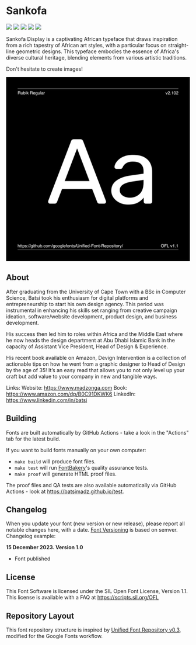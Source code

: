 # Sankofa

[![][Fontbakery]](https://batsimadz.github.io/test/fontbakery/fontbakery-report.html)
[![][Universal]](https://batsimadz.github.io/test/fontbakery/fontbakery-report.html)
[![][GF Profile]](https://batsimadz.github.io/test/fontbakery/fontbakery-report.html)
[![][Outline Correctness]](https://batsimadz.github.io/test/fontbakery/fontbakery-report.html)
[![][Shaping]](https://batsimadz.github.io/test/fontbakery/fontbakery-report.html)

[Fontbakery]: https://img.shields.io/endpoint?url=https%3A%2F%2Fraw.githubusercontent.com%2Fbatsimadz%2Ftest%2Fgh-pages%2Fbadges%2Foverall.json
[GF Profile]: https://img.shields.io/endpoint?url=https%3A%2F%2Fraw.githubusercontent.com%2Fbatsimadz%2Ftest%2Fgh-pages%2Fbadges%2FGoogleFonts.json
[Outline Correctness]: https://img.shields.io/endpoint?url=https%3A%2F%2Fraw.githubusercontent.com%2Fbatsimadz%2Ftest%2Fgh-pages%2Fbadges%2FOutlineCorrectnessChecks.json
[Shaping]: https://img.shields.io/endpoint?url=https%3A%2F%2Fraw.githubusercontent.com%2Fbatsimadz%2Ftest%2Fgh-pages%2Fbadges%2FShapingChecks.json
[Universal]: https://img.shields.io/endpoint?url=https%3A%2F%2Fraw.githubusercontent.com%2Fbatsimadz%2Ftest%2Fgh-pages%2Fbadges%2FUniversal.json

Sankofa Display is a captivating African typeface that draws inspiration from a rich tapestry of African art styles, with a particular focus on straight-line geometric designs. This typeface embodies the essence of Africa's diverse cultural heritage, blending elements from various artistic traditions.

Don't hesitate to create images!

![Sample Image](documentation/image1.png)

## About

After graduating from the University of Cape Town with a BSc in Computer Science, Batsi took his enthusiasm for digital platforms and entrepreneurship to start his own design agency. This period was instrumental in enhancing his skills set ranging from creative campaign ideation, software/website development, product design, and business development. 
 
His success then led him to roles within Africa and the Middle East where he now heads the design department at Abu Dhabi Islamic Bank in the capacity of Assistant Vice President, Head of Design & Experience.

His recent book available on Amazon, Devign Intervention is a collection of actionable tips on how he went from a graphic designer to Head of Design by the age of 35! It’s an easy read that allows you to not only level up your craft but add value to your company in new and tangible ways.

Links:
Website: https://www.madzonga.com
Book: https://www.amazon.com/dp/B0C91DKWK6
LinkedIn: https://www.linkedin.com/in/batsi

## Building

Fonts are built automatically by GitHub Actions - take a look in the "Actions" tab for the latest build.

If you want to build fonts manually on your own computer:

* `make build` will produce font files.
* `make test` will run [FontBakery](https://github.com/googlefonts/fontbakery)'s quality assurance tests.
* `make proof` will generate HTML proof files.

The proof files and QA tests are also available automatically via GitHub Actions - look at https://batsimadz.github.io/test.

## Changelog

When you update your font (new version or new release), please report all notable changes here, with a date.
[Font Versioning](https://github.com/googlefonts/gf-docs/tree/main/Spec#font-versioning) is based on semver. 
Changelog example:

**15 December 2023. Version 1.0**
- Font published

## License

This Font Software is licensed under the SIL Open Font License, Version 1.1.
This license is available with a FAQ at
https://scripts.sil.org/OFL

## Repository Layout

This font repository structure is inspired by [Unified Font Repository v0.3](https://github.com/unified-font-repository/Unified-Font-Repository), modified for the Google Fonts workflow.
